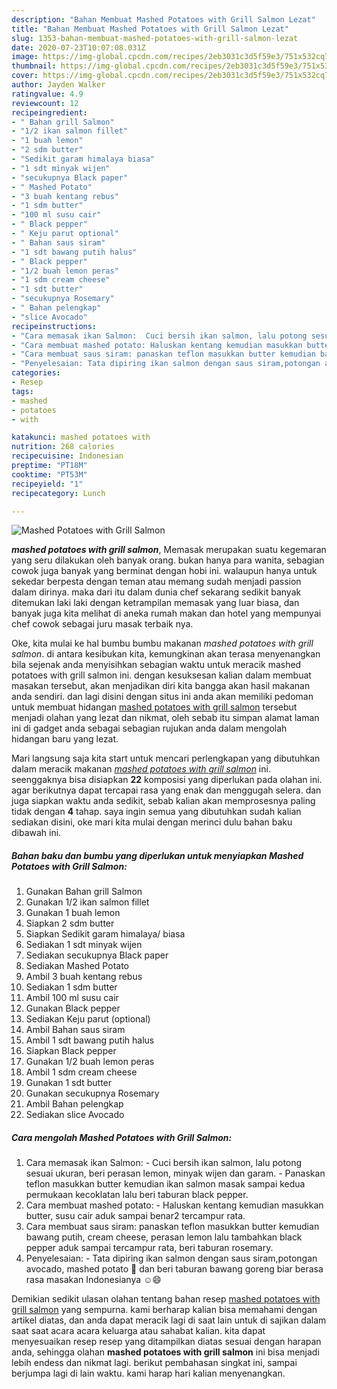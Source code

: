 ```yaml
---
description: "Bahan Membuat Mashed Potatoes with Grill Salmon Lezat"
title: "Bahan Membuat Mashed Potatoes with Grill Salmon Lezat"
slug: 1353-bahan-membuat-mashed-potatoes-with-grill-salmon-lezat
date: 2020-07-23T10:07:08.031Z
image: https://img-global.cpcdn.com/recipes/2eb3031c3d5f59e3/751x532cq70/mashed-potatoes-with-grill-salmon-foto-resep-utama.jpg
thumbnail: https://img-global.cpcdn.com/recipes/2eb3031c3d5f59e3/751x532cq70/mashed-potatoes-with-grill-salmon-foto-resep-utama.jpg
cover: https://img-global.cpcdn.com/recipes/2eb3031c3d5f59e3/751x532cq70/mashed-potatoes-with-grill-salmon-foto-resep-utama.jpg
author: Jayden Walker
ratingvalue: 4.9
reviewcount: 12
recipeingredient:
- " Bahan grill Salmon"
- "1/2 ikan salmon fillet"
- "1 buah lemon"
- "2 sdm butter"
- "Sedikit garam himalaya biasa"
- "1 sdt minyak wijen"
- "secukupnya Black paper"
- " Mashed Potato"
- "3 buah kentang rebus"
- "1 sdm butter"
- "100 ml susu cair"
- " Black pepper"
- " Keju parut optional"
- " Bahan saus siram"
- "1 sdt bawang putih halus"
- " Black pepper"
- "1/2 buah lemon peras"
- "1 sdm cream cheese"
- "1 sdt butter"
- "secukupnya Rosemary"
- " Bahan pelengkap"
- "slice Avocado"
recipeinstructions:
- "Cara memasak ikan Salmon:  Cuci bersih ikan salmon, lalu potong sesuai ukuran, beri perasan lemon, minyak wijen dan garam. Panaskan teflon masukkan butter kemudian ikan salmon masak sampai kedua permukaan kecoklatan lalu beri taburan black pepper."
- "Cara membuat mashed potato: Haluskan kentang kemudian masukkan butter, susu cair aduk sampai benar2 tercampur rata."
- "Cara membuat saus siram: panaskan teflon masukkan butter kemudian bawang putih, cream cheese, perasan lemon lalu tambahkan black pepper aduk sampai tercampur rata, beri taburan rosemary."
- "Penyelesaian: Tata dipiring ikan salmon dengan saus siram,potongan avocado, mashed potato 🥔 dan beri taburan bawang goreng biar berasa rasa masakan Indonesianya ☺️😄"
categories:
- Resep
tags:
- mashed
- potatoes
- with

katakunci: mashed potatoes with 
nutrition: 268 calories
recipecuisine: Indonesian
preptime: "PT18M"
cooktime: "PT53M"
recipeyield: "1"
recipecategory: Lunch

---
```



![Mashed Potatoes with Grill Salmon](https://img-global.cpcdn.com/recipes/2eb3031c3d5f59e3/751x532cq70/mashed-potatoes-with-grill-salmon-foto-resep-utama.jpg)

<b><i>mashed potatoes with grill salmon</i></b>, Memasak merupakan suatu kegemaran yang seru dilakukan oleh banyak orang. bukan hanya para wanita, sebagian cowok juga banyak yang berminat dengan hobi ini. walaupun hanya untuk sekedar berpesta dengan teman atau memang sudah menjadi passion dalam dirinya. maka dari itu dalam dunia chef sekarang sedikit banyak ditemukan laki laki dengan ketrampilan memasak yang luar biasa, dan banyak juga kita melihat di aneka rumah makan dan hotel yang mempunyai chef cowok sebagai juru masak terbaik nya.



Oke, kita mulai ke hal bumbu bumbu makanan <i>mashed potatoes with grill salmon</i>. di antara kesibukan kita, kemungkinan akan terasa menyenangkan bila sejenak anda menyisihkan sebagian waktu untuk meracik mashed potatoes with grill salmon ini. dengan kesuksesan kalian dalam membuat masakan tersebut, akan menjadikan diri kita bangga akan hasil makanan anda sendiri. dan lagi disini dengan situs ini anda akan memiliki pedoman untuk membuat hidangan <u>mashed potatoes with grill salmon</u> tersebut menjadi olahan yang lezat dan nikmat, oleh sebab itu simpan alamat laman ini di gadget anda sebagai sebagian rujukan anda dalam mengolah hidangan baru yang lezat.


Mari langsung saja kita start untuk mencari perlengkapan yang dibutuhkan dalam meracik makanan <u><i>mashed potatoes with grill salmon</i></u> ini. seenggaknya bisa disiapkan <b>22</b> komposisi yang diperlukan pada olahan ini. agar berikutnya dapat tercapai rasa yang enak dan menggugah selera. dan juga siapkan waktu anda sedikit, sebab kalian akan memprosesnya paling tidak dengan <b>4</b> tahap. saya ingin semua yang dibutuhkan sudah kalian sediakan disini, oke mari kita mulai dengan merinci dulu bahan baku dibawah ini.

<!--inarticleads1-->

##### Bahan baku dan bumbu yang diperlukan untuk menyiapkan Mashed Potatoes with Grill Salmon:

1. Gunakan  Bahan grill Salmon
1. Gunakan 1/2 ikan salmon fillet
1. Gunakan 1 buah lemon
1. Siapkan 2 sdm butter
1. Siapkan Sedikit garam himalaya/ biasa
1. Sediakan 1 sdt minyak wijen
1. Sediakan secukupnya Black paper
1. Sediakan  Mashed Potato
1. Ambil 3 buah kentang rebus
1. Sediakan 1 sdm butter
1. Ambil 100 ml susu cair
1. Gunakan  Black pepper
1. Sediakan  Keju parut (optional)
1. Ambil  Bahan saus siram
1. Ambil 1 sdt bawang putih halus
1. Siapkan  Black pepper
1. Gunakan 1/2 buah lemon peras
1. Ambil 1 sdm cream cheese
1. Gunakan 1 sdt butter
1. Gunakan secukupnya Rosemary
1. Ambil  Bahan pelengkap
1. Sediakan slice Avocado




<!--inarticleads2-->

##### Cara mengolah Mashed Potatoes with Grill Salmon:

1. Cara memasak ikan Salmon:  - Cuci bersih ikan salmon, lalu potong sesuai ukuran, beri perasan lemon, minyak wijen dan garam. - Panaskan teflon masukkan butter kemudian ikan salmon masak sampai kedua permukaan kecoklatan lalu beri taburan black pepper.
1. Cara membuat mashed potato: - Haluskan kentang kemudian masukkan butter, susu cair aduk sampai benar2 tercampur rata.
1. Cara membuat saus siram: panaskan teflon masukkan butter kemudian bawang putih, cream cheese, perasan lemon lalu tambahkan black pepper aduk sampai tercampur rata, beri taburan rosemary.
1. Penyelesaian: - Tata dipiring ikan salmon dengan saus siram,potongan avocado, mashed potato 🥔 dan beri taburan bawang goreng biar berasa rasa masakan Indonesianya ☺️😄




Demikian sedikit ulasan olahan tentang bahan resep <u>mashed potatoes with grill salmon</u> yang sempurna. kami berharap kalian bisa memahami dengan artikel diatas, dan anda dapat meracik lagi di saat lain untuk di sajikan dalam saat saat acara acara keluarga atau sahabat kalian. kita dapat menyesuaikan resep resep yang ditampilkan diatas sesuai dengan harapan anda, sehingga olahan <b>mashed potatoes with grill salmon</b> ini bisa menjadi lebih endess dan nikmat lagi. berikut pembahasan singkat ini, sampai berjumpa lagi di lain waktu. kami harap hari kalian menyenangkan.
